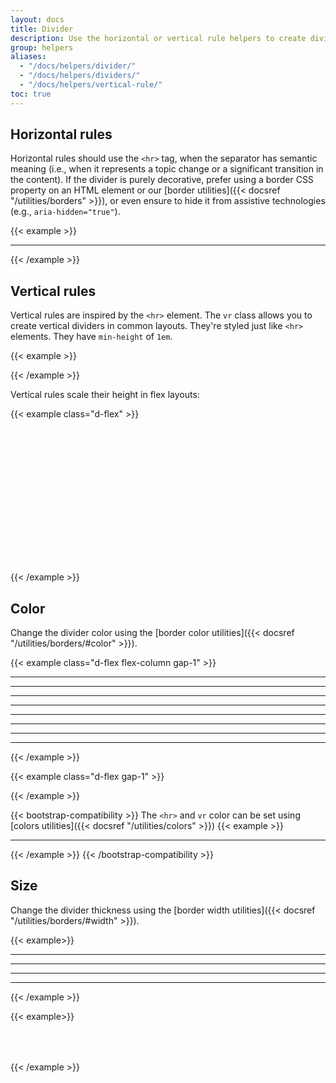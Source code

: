```yaml
---
layout: docs
title: Divider
description: Use the horizontal or vertical rule helpers to create dividers. A divider can be used to visually structure an interface by clearly separating content sections.
group: helpers
aliases:
  - "/docs/helpers/divider/"
  - "/docs/helpers/dividers/"
  - "/docs/helpers/vertical-rule/"
toc: true
---
```


## Horizontal rules

Horizontal rules should use the `<hr>` tag, when the separator has semantic meaning (i.e., when it represents a topic change or a significant transition in the content). If the divider is purely decorative, prefer using a border CSS property on an HTML element or our [border utilities]({{< docsref "/utilities/borders" >}}), or even ensure to hide it from assistive technologies (e.g., `aria-hidden="true"`).

{{< example >}}
<hr>
<div class="border-top border-default my-md"></div>
{{< /example >}}

## Vertical rules

Vertical rules are inspired by the `<hr>` element. The `vr` class allows you to create vertical dividers in common layouts. They're styled just like `<hr>` elements. They have `min-height` of `1em`.

{{< example >}}
<div class="vr"></div>
{{< /example >}}

Vertical rules scale their height in flex layouts:

{{< example class="d-flex" >}}
<div class="d-flex" style="height: 50px;">
  <div class="vr"></div>
</div>
<div class="d-flex" style="height: 80px;">
  <div class="vr"></div>
</div>
<div class="d-flex" style="height: 100px;">
  <div class="vr"></div>
</div>
{{< /example >}}

## Color

Change the divider color using the [border color utilities]({{< docsref "/utilities/borders/#color" >}}).

{{< example class="d-flex flex-column gap-1" >}}
<hr class="border-muted">
<hr class="border-emphasized">
<hr class="border-brand-primary">
<div data-bs-theme="light" class="bg-brand-primary py-2xs"><hr class="border-on-brand-primary"></div>
<div data-bs-theme="light" class="bg-always-white py-2xs"><hr class="border-always-black"></div>
<div data-bs-theme="dark" class="bg-always-black py-2xs"><hr class="border-always-white"></div>
<div data-bs-theme="dark" class="bg-always-black py-2xs"><hr class="border-always-on-black"></div>
<div data-bs-theme="light" class="bg-always-white py-2xs"><hr class="border-always-on-white"></div>
{{< /example >}}

{{< example class="d-flex gap-1" >}}
<div class="vr border-muted"></div>
<div class="vr border-emphasized"></div>
<div class="vr border-brand-primary"></div>
<div data-bs-theme="light" class="d-flex bg-brand-primary"><div class="vr border-on-brand-primary"></div></div>
<div data-bs-theme="light" class="d-flex bg-always-white px-2xs"><div class="vr border-always-black"></div></div>
<div data-bs-theme="dark" class="d-flex bg-always-black px-2xs"><div class="vr border-always-white"></div></div>
<div data-bs-theme="dark" class="d-flex bg-always-black px-2xs"><div class="vr border-always-on-black"></div></div>
<div data-bs-theme="light" class="d-flex bg-always-white px-2xs"><div class="vr border-always-on-white"></div></div>
{{< /example >}}

{{< bootstrap-compatibility >}}
The `<hr>` and `vr` color can be set using [colors utilities]({{< docsref "/utilities/colors" >}})
{{< example >}}
<hr class="text-muted">
<div class="vr text-brand-primary"></div>
{{< /example >}}
{{< /bootstrap-compatibility >}}

## Size

Change the divider thickness using the [border width utilities]({{< docsref "/utilities/borders/#width" >}}).

{{< example>}}
<div>
  <hr class="border-thin">
  <hr class="border-medium">
  <hr class="border-thick">
  <hr class="border-thicker">
</div>
{{< /example >}}

{{< example>}}
<div class="d-flex" style="height: 50px;">
  <div class="vr border-thin"></div>
  <div class="vr border-medium"></div>
  <div class="vr border-thick"></div>
  <div class="vr border-thicker"></div>
</div>
{{< /example >}}

